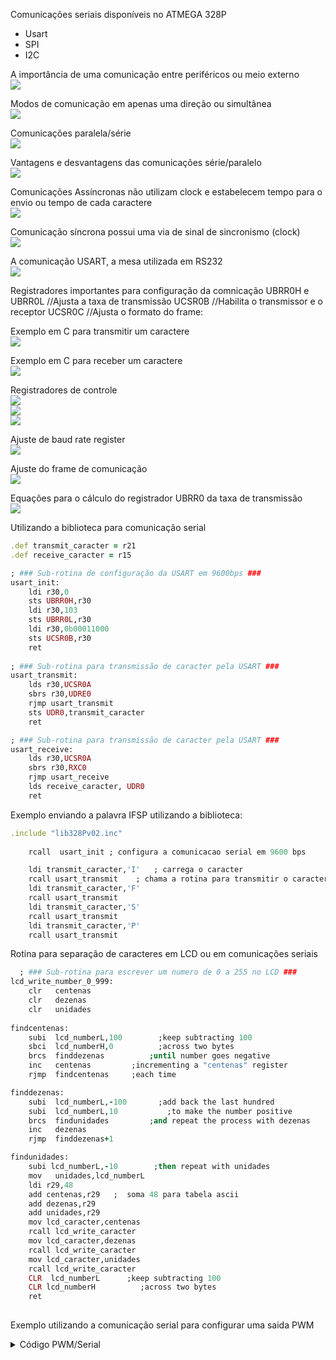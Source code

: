Comunicações seriais disponíveis no ATMEGA 328P
- Usart
- SPI
- I2C

A importância de uma comunicação entre periféricos ou meio externo
<br><img src=imagens/link.png>


Modos de comunicação em apenas uma direção ou simultânea
<br><img src=imagens/modos.png>

Comunicações paralela/série
<br><img src=imagens/serialparalelo.png>

Vantagens e desvantagens das comunicações série/paralelo
<br><img src=imagens/vantagensserial.png>	


Comunicações Assíncronas não utilizam clock e estabelecem tempo para o envio ou tempo de cada caractere
<br><img src=imagens/assincrona.png>

Comunicação síncrona possui uma via de sinal de sincronismo (clock)
<br><img src=imagens/sincrona.png>

A comunicação USART, a mesa utilizada em RS232
<br><img src=imagens/usart.png>

Registradores importantes para configuração da comnicação
UBRR0H e  UBRR0L //Ajusta a taxa de transmissão
UCSR0B   //Habilita o transmissor e o receptor 
UCSR0C  //Ajusta o formato do frame:

Exemplo em C para transmitir um caractere
<BR><img src=imagens/modotransmissao.png>
	
Exemplo em C para receber um caractere
<BR><img src=imagens/modotransmissao.png>
	
Registradores de controle
<BR><img src=imagens/controlandStatusregistera.png>
<BR><img src=imagens/controlandStatusregisterb.png>
<BR><img src=imagens/controlandStatusregisterc.png>

Ajuste de baud rate register
<BR><img src=imagens/baudrateregister.png>
	
Ajuste do frame de comunicação
<BR><img src=imagens/ajustedosbits.png>	
	
Equações para o cálculo do registrador UBRR0 da taxa de transmissão
<BR><img src=imagens/equacoesbaud.png>	
	
Utilizando a biblioteca para comunicação serial
```ruby
.def transmit_caracter = r21	
.def receive_caracter = r15	

; ### Sub-rotina de configuração da USART em 9600bps ###
usart_init:
	ldi r30,0			
	sts UBRR0H,r30		 
	ldi r30,103			
	sts UBRR0L,r30		
	ldi r30,0b00011000	
	sts UCSR0B,r30		 
	ret					
	
; ### Sub-rotina para transmissão de caracter pela USART ###
usart_transmit:
	lds r30,UCSR0A		
	sbrs r30,UDRE0     
	rjmp usart_transmit	
	sts UDR0,transmit_caracter		
	ret					

; ### Sub-rotina para transmissão de caracter pela USART ###
usart_receive:
	lds r30,UCSR0A		
	sbrs r30,RXC0		
	rjmp usart_receive	
	lds receive_caracter, UDR0		
	ret
```  

Exemplo enviando a palavra IFSP utilizando a biblioteca:
```ruby
.include "lib328Pv02.inc"
     
	rcall  usart_init ; configura a comunicacao serial em 9600 bps

	ldi transmit_caracter,'I'	; carrega o caracter
	rcall usart_transmit	; chama a rotina para transmitir o caracter com a USART	
	ldi transmit_caracter,'F'
	rcall usart_transmit
	ldi transmit_caracter,'S'
	rcall usart_transmit
	ldi transmit_caracter,'P'
	rcall usart_transmit
```  
	
  
  Rotina para separação de caracteres em LCD ou em comunicações seriais
  
```ruby 
  ; ### Sub-rotina para escrever um numero de 0 a 255 no LCD ###
lcd_write_number_0_999:
	clr   centenas
	clr   dezenas
	clr   unidades
	 
findcentenas:
 	subi  lcd_numberL,100        ;keep subtracting 100
	sbci  lcd_numberH,0          ;across two bytes
	brcs  finddezenas	       ;until number goes negative
	inc   centenas         ;incrementing a "centenas" register
	rjmp  findcentenas     ;each time

finddezenas:
	subi  lcd_numberL,-100       ;add back the last hundred
	subi  lcd_numberL,10	       ;to make the number positive
	brcs  findunidades         ;and repeat the process with dezenas
	inc   dezenas
	rjmp  finddezenas+1

findunidades:
	subi lcd_numberL,-10        ;then repeat with unidades
	mov   unidades,lcd_numberL
	ldi r29,48
 	add centenas,r29   ;  soma 48 para tabela ascii
 	add dezenas,r29
 	add unidades,r29
	mov lcd_caracter,centenas 
	rcall lcd_write_caracter
	mov lcd_caracter,dezenas
	rcall lcd_write_caracter
	mov lcd_caracter,unidades
	rcall lcd_write_caracter
	CLR  lcd_numberL      ;keep subtracting 100
	CLR lcd_numberH          ;across two bytes
	ret
  
```

Exemplo utilizando a comunicação serial para configurar uma saida PWM
<details><summary>Código PWM/Serial</summary>
<p>
```ruby
.include "lib328Pv02.inc"
Start:
      ; Write your code here
	rcall  usart_init ; configura a comunicaÁ„o serial em 36®00 bps

	ldi transmit_caracter,'+'	; carrega o caracter
	rcall usart_transmit	;transmite o caracter	
	ldi transmit_caracter,' '
	rcall usart_transmit
	ldi transmit_caracter,'A'
	rcall usart_transmit
	ldi transmit_caracter,'u'
	rcall usart_transmit
	ldi transmit_caracter,'m'
	rcall usart_transmit
	ldi transmit_caracter,'e'
	rcall usart_transmit
	ldi transmit_caracter,'n'
	rcall usart_transmit
	ldi transmit_caracter,'t'
	rcall usart_transmit
	ldi transmit_caracter,'a'
	rcall usart_transmit
	
	ldi transmit_caracter,10
	rcall usart_transmit
	ldi transmit_caracter,13
	rcall usart_transmit
	
	ldi transmit_caracter,'-'	
	rcall usart_transmit		
	ldi transmit_caracter,' '
	rcall usart_transmit
	ldi transmit_caracter,'D'
	rcall usart_transmit
	ldi transmit_caracter,'i'
	rcall usart_transmit
	ldi transmit_caracter,'m'
	rcall usart_transmit
	ldi transmit_caracter,'i'
	rcall usart_transmit
	ldi transmit_caracter,'n'
	rcall usart_transmit
	ldi transmit_caracter,'u'
	rcall usart_transmit
	ldi transmit_caracter,'i'
	rcall usart_transmit
	
	ldi transmit_caracter,10
	rcall usart_transmit
	ldi transmit_caracter,13
	rcall usart_transmit
	
	ldi transmit_caracter,'A'	
	rcall usart_transmit		
	ldi transmit_caracter,'P'
	rcall usart_transmit
	ldi transmit_caracter,'E'
	rcall usart_transmit
	ldi transmit_caracter,'R'
	rcall usart_transmit
	ldi transmit_caracter,'T'
	rcall usart_transmit
	ldi transmit_caracter,'E'
	rcall usart_transmit
	ldi transmit_caracter,':'
	rcall usart_transmit
	
	ldi transmit_caracter,10	
	rcall usart_transmit		
	ldi transmit_caracter,13	
	rcall usart_transmit
Loop:
	  rcall usart_receive; aguarda a recepcao de caracter
	  ldi aux,'+'
	  eor aux,receive_caracter ;receive_caracter='+'?	
	  breq mais ; sim, desvia para mais
      ldi aux,'-'			 
	  eor aux,receive_caracter ; receive _caracter='-'?	
	  breq menos ;sim,desvia para menos
      rjmp  Loop

mais:
	ldi aux,5
	add pwm_value,aux ;pwm_value=pwm_value-5 (add=soma)
	rcall pwm_write ;executa modulaÁ„o pwm
	rjmp Loop
	
menos:
	ldi aux,5
	sbc pwm_value,aux ;pwm_value=pwm_value-5 (sbc=subtrai)
	rcall pwm_write  ;executa modulaÁ„o pwm
	rjmp Loop
```

</p>
</details>
